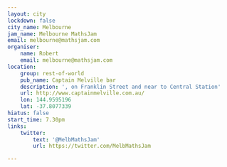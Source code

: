 ```yaml
---
layout: city
lockdown: false
city_name: Melbourne
jam_name: Melbourne MathsJam
email: melbourne@mathsjam.com
organiser:
    name: Robert
    email: melbourne@mathsjam.com
location:
    group: rest-of-world
    pub_name: Captain Melville bar
    description: ', on Franklin Street and near to Central Station'
    url: http://www.captainmelville.com.au/
    lon: 144.9595196
    lat: -37.8077339
hiatus: false
start_time: 7.30pm
links:
    twitter:
        text: '@MelbMathsJam'
        url: https://twitter.com/MelbMathsJam

---
```


